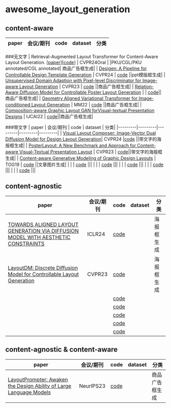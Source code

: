 # awesome_layout_generation
## content-aware
| paper | 会议/期刊 | code | dataset | 分类|
|---------|---------|---------|---------|---------|
###无文字
| Retrieval-Augmented Layout Transformer for Content-Aware Layout Generation. [[paper](https://arxiv.org/abs/2311.13602)][[code](https://udonda.github.io/RALF/)] | CVPR24Oral |  |PKU/CGL/PKU annotated/CGL annotated| 商品广告框生成|
| [Desigen: A Pipeline for Controllable Design Template Generation]() | CVPR24 | [code](https://whaohan.github.io/desigen)  ||ppt模版框生成|
| [Unsupervised Domain Adaption with Pixel-level Discriminator for Image-aware Layout Generation]() | CVPR23 | [code]() ||商品广告框生成|
| [Relation-Aware Diffusion Model for Controllable Poster Layout Generation]() |  | [code](https://github.com/liuan0803/RADM)||商品广告框生成|
| [Geometry Aligned Variational Transformer for Image-conditioned Layout Generation]() | MM22 |  [code]() ||商品广告框生成|
| [Composition-aware Graphic Layout GAN forVisual-textual Presentation Designs]() | IJCAI22 | [code](https://github.com/minzhouGithub/CGL-GAN)||商品广告框生成|

###带文字
| paper | 会议/期刊 | code | dataset | 分类|
|---------|---------|---------|---------|---------|
| [Visual Layout Composer: Image-Vector Dual Diffusion Model for Design Layout Generation]()| CVPR24 |[code](https://aminshabani.github.io/visual_layout_composer)  ||带文字的海报框生成|
| [PosterLayout: A New Benchmark and Approach for Content-aware Visual-Textual Presentation Layout]() | CVPR23 | [code](https://github.com/PKU-ICST-MIPL/PosterLayout-CVPR2023)||带文字的海报框生成|
| [Content-aware Generative Modeling of Graphic Design Layouts]() | TOG19 |  [code]() ||文章图片生成|
|  |  |  [code]()  |||
|  |  |  [code]()  |||
|  |  |  [code]()  |||
|  |  |  [code]()  |||
|  |  |  [code]()  |||


## content-agnostic
| paper | 会议/期刊 | code | dataset | 分类|
|---------|---------|---------|---------|---------|
| [TOWARDS ALIGNED LAYOUT GENERATION VIA DIFFUSION MODEL WITH AESTHETIC CONSTRAINTS]() | ICLR24 | [code](https://anonymous.4open.science/r/LACE-16DE) ||海报框生成|
| [LayoutDM: Discrete Diffusion Model for Controllable Layout Generation]() | CVPR23 | [code](https://cyberagentailab.github.io/layout-dm/) ||海报框生成|
|  |  |  [code]()  |||
|  |  |  [code]()  |||
|  |  |  [code]()  |||
|  |  |  [code]()  |||
|  |  |  [code]()  |||

## content-agnostic & content-aware 
| paper | 会议/期刊 | code | dataset | 分类|
|---------|---------|---------|---------|---------|
| [LayoutPrompter: Awaken the Design Ability of Large Language Models]() | NeurIPS23 |  [code](https://github.com/microsoft/LayoutGeneration/tree/main/LayoutPrompter) ||商品广告框生成|
